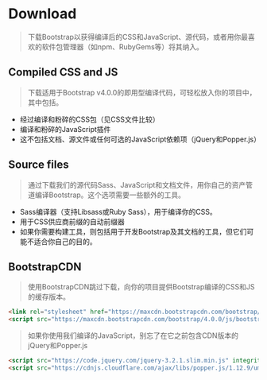 # Download
> 下载Bootstrap以获得编译后的CSS和JavaScript、源代码，或者用你最喜欢的软件包管理器（如npm、RubyGems等）将其纳入。

## Compiled CSS and JS
> 下载适用于Bootstrap v4.0.0的即用型编译代码，可轻松放入你的项目中，其中包括。

- 经过编译和粉碎的CSS包（见CSS文件比较）
- 编译和粉碎的JavaScript插件
- 这不包括文档、源文件或任何可选的JavaScript依赖项（jQuery和Popper.js）

## Source files
> 通过下载我们的源代码Sass、JavaScript和文档文件，用你自己的资产管道编译Bootstrap。这个选项需要一些额外的工具。

- Sass编译器（支持Libsass或Ruby Sass），用于编译你的CSS。
- 用于CSS供应商前缀的自动前缀器
- 如果你需要构建工具，则包括用于开发Bootstrap及其文档的工具，但它们可能不适合你自己的目的。

## BootstrapCDN
> 使用BootstrapCDN跳过下载，向你的项目提供Bootstrap编译的CSS和JS的缓存版本。

```html
<link rel="stylesheet" href="https://maxcdn.bootstrapcdn.com/bootstrap/4.0.0/css/bootstrap.min.css" integrity="sha384-Gn5384xqQ1aoWXA+058RXPxPg6fy4IWvTNh0E263XmFcJlSAwiGgFAW/dAiS6JXm" crossorigin="anonymous">
<script src="https://maxcdn.bootstrapcdn.com/bootstrap/4.0.0/js/bootstrap.min.js" integrity="sha384-JZR6Spejh4U02d8jOt6vLEHfe/JQGiRRSQQxSfFWpi1MquVdAyjUar5+76PVCmYl" crossorigin="anonymous"></script>
```

> 如果你使用我们编译的JavaScript，别忘了在它之前包含CDN版本的jQuery和Popper.js

```html
<script src="https://code.jquery.com/jquery-3.2.1.slim.min.js" integrity="sha384-KJ3o2DKtIkvYIK3UENzmM7KCkRr/rE9/Qpg6aAZGJwFDMVNA/GpGFF93hXpG5KkN" crossorigin="anonymous"></script>
<script src="https://cdnjs.cloudflare.com/ajax/libs/popper.js/1.12.9/umd/popper.min.js" integrity="sha384-ApNbgh9B+Y1QKtv3Rn7W3mgPxhU9K/ScQsAP7hUibX39j7fakFPskvXusvfa0b4Q" crossorigin="anonymous"></script>
```